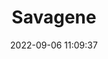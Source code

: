 ---
date: 2022-09-06 11:09:37
title: 'Savagene'	
tags: [free]
price: Free	
link: https://0-massimo-0.itch.io/savagene	

twitter: https://twitter.com/AnimeMakingIT
---